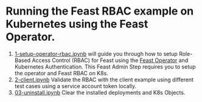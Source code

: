 # Running the Feast RBAC example on Kubernetes using the Feast Operator.

1. [1-setup-operator-rbac.ipynb](1-setup-operator-rbac.ipynb) will guide you through how to setup Role-Based Access Control (RBAC) for Feast using the [Feast Operator](../../infra/feast-operator/)  and Kubernetes Authentication. This Feast Admin Step requires you to setup the operator and Feast RBAC on K8s. 
2. [2-client.ipynb](2-client.ipynb) Validate the RBAC with the client example using different test cases using a service account token locally.
3. [03-uninstall.ipynb](03-uninstall.ipynb) Clear the installed deployments and K8s Objects.

